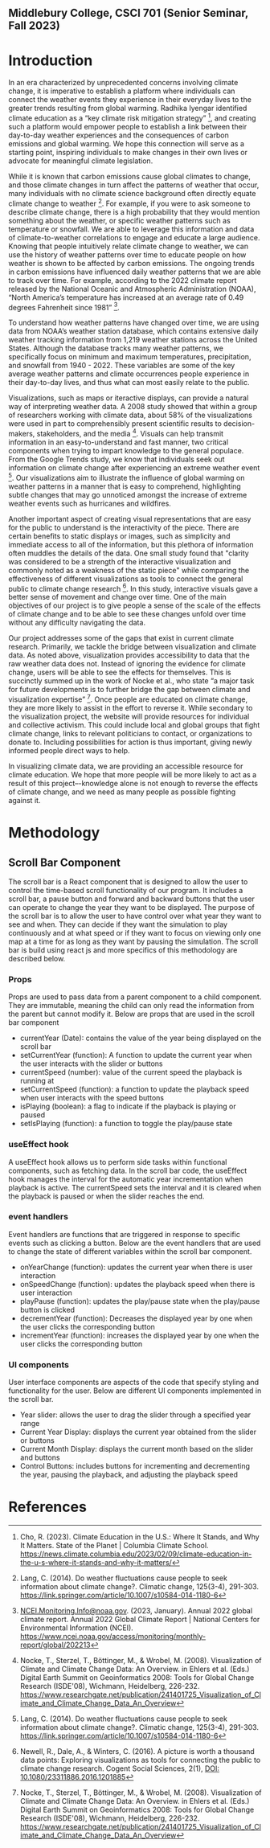 ## Middlebury College, CSCI 701 (Senior Seminar, Fall 2023)

# Introduction
In an era characterized by unprecedented concerns involving climate change, it is imperative to establish a platform where individuals can connect the weather events they experience in their everyday lives to the greater trends resulting from global warming. Radhika Iyengar identified climate education as a “key climate risk mitigation strategy” [^cho], and creating such a platform would empower people to establish a link between their day-to-day weather experiences and the consequences of carbon emissions and global warming. We hope this connection will serve as a starting point, inspiring individuals to make changes in their own lives or advocate for meaningful climate legislation.

While it is known that carbon emissions cause global climates to change, and those climate changes in turn affect the patterns of weather that occur, many individuals with no climate science background often directly equate climate change to weather [^lang]. For example, if you were to ask someone to describe climate change, there is a high probability that they would mention something about the weather, or specific weather patterns such as temperature or snowfall. We are able to leverage this information and data of climate-to-weather correlations to engage and educate a large audience. Knowing that people intuitively relate climate change to weather, we can use the history of weather patterns over time to educate people on how weather is shown to be affected by carbon emissions. The ongoing trends in carbon emissions have influenced daily weather patterns that we are able to track over time. For example, according to the 2022 climate report released by the National Oceanic and Atmospheric Administration (NOAA), “North America’s temperature has increased at an average rate of 0.49 degrees Fahrenheit since 1981” [^ncei].

To understand how weather patterns have changed over time, we are using data from NOAA’s weather station database, which contains extensive daily weather tracking information from 1,219 weather stations across the United States. Although the database tracks many weather patterns, we specifically focus on minimum and maximum temperatures, precipitation, and snowfall from 1940 - 2022. These variables are some of the key average weather patterns and climate occurrences people experience in their day-to-day lives, and thus what can most easily relate to the public.

Visualizations, such as maps or iteractive displays, can provide a natural way of interpreting weather data. A 2008 study showed that within a group of researchers working with climate data, about 58% of the visualizations were used in part to comprehensibly present scientific results to decision-makers, stakeholders, and the media [^nocke]. Visuals can help transmit information in an easy-to-understand and fast manner, two critical components when trying to impart knowledge to the general populace. From the Google Trends study, we know that individuals seek out information on climate change after experiencing an extreme weather event [^lang]. Our visualizations aim to illustrate the influence of global warming on weather patterns in a manner that is easy to comprehend, highlighting subtle changes that may go unnoticed amongst the increase of extreme weather events such as hurricanes and wildfires.

Another important aspect of creating visual representations that are easy for the public to understand is the interactivity of the piece. There are certain benefits to static displays or images, such as simplicity and immediate access to all of the information, but this plethora of information often muddles the details of the data. One small study found that "clarity was considered to be a strength of the interactive visualization and commonly noted as a weakness of the static piece" while comparing the effectiveness of different visualizations as tools to connect the general public to climate change research [^newell]. In this study, interactive visuals gave a better sense of movement and change over time. One of the main objectives of our project is to give people a sense of the scale of the effects of climate change and to be able to see these changes unfold over time without any difficulty navigating the data.

Our project addresses some of the gaps that exist in current climate research. Primarily, we tackle the bridge between visualization and climate data. As noted above, visualization provides accessibility to data that the raw weather data does not. Instead of ignoring the evidence for climate change, users will be able to see the effects for themselves. This is succinctly summed up in the work of Nocke et al., who state “a major task for future developments is to further bridge the gap between climate and visualization expertise” [^nocke]. Once people are educated on climate change, they are more likely to assist in the effort to reverse it. While secondary to the visualization project, the website will provide resources for individual and collective activism. This could include local and global groups that fight climate change, links to relevant politicians to contact, or organizations to donate to. Including possibilities for action is thus important, giving newly informed people direct ways to help.

In visualizing climate data, we are providing an accessible resource for climate education. We hope that more people will be more likely to act as a result of this project–-knowledge alone is not enough to reverse the effects of climate change, and we need as many people as possible fighting against it.


# Methodology

## Scroll Bar Component
The scroll bar is a React component that is designed to allow the user to control the time-based scroll functionality of our program. It includes a scroll bar, a pause button and forward and backward buttons that the user can operate to change the year they want to be displayed. The purpose of the scroll bar is to allow the user to have control over what year they want to see and when. They can decide if they want the simulation to play continuously and at what speed or if they want to focus on viewing only one map at a time for as long as they want by pausing the simulation. The scroll bar is build using react js and more specifics of this methodology are described below.

### Props
Props are used to pass data from a parent component to a child component. They are immutable, meaning the child can only read the information from the parent but cannot modify it. Below are props that are used in the scroll bar component

* currentYear (Date): contains the value of the year being displayed on the scroll bar
* setCurrentYear (function): A function to update the current year when the user interacts with the slider or buttons
* currentSpeed (number): value of the current speed the playback is running at
* setCurrentSpeed (function): a function to update the playback speed when user interacts with the speed buttons
* isPlaying (boolean): a flag to indicate if the playback is playing or paused
* setIsPlaying (function): a function to toggle the play/pause state

### useEffect hook
A useEffect hook allows us to perform side tasks within functional components, such as fetching data. In the scroll bar code, the useEffect hook manages the interval for the automatic year incrementation when playback is active. The currentSpeed sets the interval and it is cleared when the playback is paused or when the slider reaches the end.

### event handlers
Event handlers are functions that are triggered in response to specific events such as clicking a button. Below are the event handlers that are used to change the state of different variables within the scroll bar component. 

* onYearChange (function): updates the current year when there is user interaction
* onSpeedChange (function): updates the playback speed when there is user interaction
* playPause (function): updates the play/pause state when the play/pause button is clicked
* decrementYear (function): Decreases the displayed year by one when the user clicks the corresponding button
* incrementYear (function): increases the displayed year by one when the user clicks the corresponding button

### UI components
User interface components are aspects of the code that specify styling and functionality for the user. Below are different UI components implemented in the scroll bar.

* Year slider: allows the user to drag the slider through a specified year range
* Current Year Display: displays the current year obtained from the slider or buttons
* Current Month Display: displays the current month based on the slider and buttons
* Control Buttons: includes buttons for incrementing and decrementing the year, pausing the playback, and adjusting the playback speed


# References
[^cho]: Cho, R. (2023). Climate Education in the U.S.: Where It Stands, and Why It Matters. State of the Planet | Columbia Climate School. https://news.climate.columbia.edu/2023/02/09/climate-education-in-the-u-s-where-it-stands-and-why-it-matters/

[^lang]: Lang, C. (2014). Do weather fluctuations cause people to seek information about climate change?. Climatic change, 125(3-4), 291-303. https://link.springer.com/article/10.1007/s10584-014-1180-6

[^ncei]: NCEI.Monitoring.Info@noaa.gov. (2023, January). Annual 2022 global climate report. Annual 2022 Global Climate Report | National Centers for Environmental Information (NCEI). https://www.ncei.noaa.gov/access/monitoring/monthly-report/global/202213

[^newell]: Newell, R., Dale, A., & Winters, C. (2016). A picture is worth a thousand data points: Exploring visualizations as tools for connecting the public to climate change research. Cogent Social Sciences, 2(1), [DOI: 10.1080/23311886.2016.1201885](https://www.tandfonline.com/doi/full/10.1080/23311886.2016.1201885)

[^nocke]: Nocke, T., Sterzel, T., Böttinger, M., & Wrobel, M. (2008). Visualization of Climate and Climate Change Data: An Overview. in Ehlers et al. (Eds.) Digital Earth Summit on Geoinformatics 2008: Tools for Global Change Research (ISDE'08), Wichmann, Heidelberg, 226-232. https://www.researchgate.net/publication/241401725_Visualization_of_Climate_and_Climate_Change_Data_An_Overview

